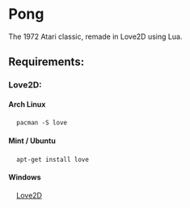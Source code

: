 # Pong
The 1972 Atari classic, remade in Love2D using Lua.

## Requirements:
### Love2D:
#### Arch Linux
&nbsp;&nbsp;&nbsp;&nbsp;```pacman -S love```
#### Mint / Ubuntu
&nbsp;&nbsp;&nbsp;&nbsp;```apt-get install love```
#### Windows
&nbsp;&nbsp;&nbsp;&nbsp;[Love2D](https://love2d.org/)
